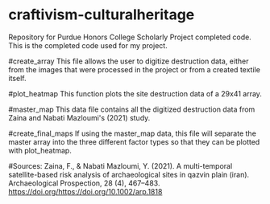 # craftivism-culturalheritage
Repository for Purdue Honors College Scholarly Project completed code. This is the completed code used for my project.

#create_array
This file allows the user to digitize destruction data, either from the images that were processed in the project or from a created textile itself.

#plot_heatmap
This function plots the site destruction data of a 29x41 array.

#master_map
This data file contains all the digitized destruction data from Zaina and Nabati Mazloumi's (2021) study. 

#create_final_maps
If using the master_map data, this file will separate the master array into the three different factor types so that they can be plotted with plot_heatmap.

#Sources:
Zaina, F., & Nabati Mazloumi, Y. (2021). A multi-temporal satellite-based risk analysis of
archaeological sites in qazvin plain (iran). Archaeological Prospection, 28 (4), 467–483.
https://doi.org/https://doi.org/10.1002/arp.1818
